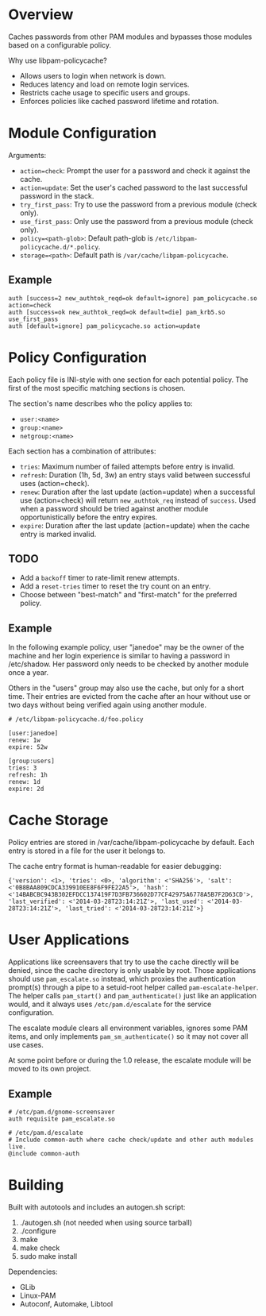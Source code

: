 # Overview

Caches passwords from other PAM modules and bypasses those modules based on a
configurable policy.

Why use libpam-policycache?

* Allows users to login when network is down.
* Reduces latency and load on remote login services.
* Restricts cache usage to specific users and groups.
* Enforces policies like cached password lifetime and rotation.


# Module Configuration

Arguments:

* `action=check`: Prompt the user for a password and check it against the cache.
* `action=update`: Set the user's cached password to the last successful
  password in the stack.
* `try_first_pass`: Try to use the password from a previous module (check only).
* `use_first_pass`: Only use the password from a previous module (check only).
* `policy=<path-glob>`: Default path-glob is
  `/etc/libpam-policycache.d/*.policy`.
* `storage=<path>`: Default path is `/var/cache/libpam-policycache`.

## Example

```
auth [success=2 new_authtok_reqd=ok default=ignore] pam_policycache.so action=check
auth [success=ok new_authtok_reqd=ok default=die] pam_krb5.so use_first_pass
auth [default=ignore] pam_policycache.so action=update
```


# Policy Configuration

Each policy file is INI-style with one section for each potential policy. The
first of the most specific matching sections is chosen.


The section's name describes who the policy applies to:

* `user:<name>`
* `group:<name>`
* `netgroup:<name>`


Each section has a combination of attributes:

* `tries`: Maximum number of failed attempts before entry is invalid.
* `refresh`: Duration (1h, 5d, 3w) an entry stays valid between successful uses
  (action=check).
* `renew`: Duration after the last update (action=update) when a successful use
  (action=check) will return `new_authtok_req` instead of `success`. Used when
  a password should be tried against another module opportunistically before the
  entry expires.
* `expire`: Duration after the last update (action=update) when the cache entry
  is marked invalid.

## TODO

* Add a `backoff` timer to rate-limit renew attempts.
* Add a `reset-tries` timer to reset the try count on an entry.
* Choose between "best-match" and "first-match" for the preferred policy.

## Example

In the following example policy, user "janedoe" may be the owner of the machine
and her login experience is similar to having a password in /etc/shadow. Her
password only needs to be checked by another module once a year.

Others in the "users" group may also use the cache, but only for a short time.
Their entries are evicted from the cache after an hour without use or two days
without being verified again using another module.

```
# /etc/libpam-policycache.d/foo.policy

[user:janedoe]
renew: 1w
expire: 52w

[group:users]
tries: 3
refresh: 1h
renew: 1d
expire: 2d
```


# Cache Storage

Policy entries are stored in /var/cache/libpam-policycache by default. Each
entry is stored in a file for the user it belongs to.

The cache entry format is human-readable for easier debugging:
```
{'version': <1>, 'tries': <0>, 'algorithm': <'SHA256'>, 'salt': <'0B8BAA809CDCA339910EE8F6F9FE22A5'>, 'hash': <'14BABCBC943B302EFDCC137419F7D3FB736602D77CF42975A6778A5B7F2D63CD'>, 'last_verified': <'2014-03-28T23:14:21Z'>, 'last_used': <'2014-03-28T23:14:21Z'>, 'last_tried': <'2014-03-28T23:14:21Z'>}
```


# User Applications

Applications like screensavers that try to use the cache directly will be
denied, since the cache directory is only usable by root. Those applications
should use `pam_escalate.so` instead, which proxies the authentication prompt(s)
through a pipe to a setuid-root helper called `pam-escalate-helper`. The helper
calls `pam_start()` and `pam_authenticate()` just like an application would, and
it always uses `/etc/pam.d/escalate` for the service configuration.

The escalate module clears all environment variables, ignores some PAM items,
and only implements `pam_sm_authenticate()` so it may not cover all use cases.

At some point before or during the 1.0 release, the escalate module will be
moved to its own project.

## Example

```
# /etc/pam.d/gnome-screensaver
auth requisite pam_escalate.so
```

```
# /etc/pam.d/escalate
# Include common-auth where cache check/update and other auth modules live.
@include common-auth
```


# Building

Built with autotools and includes an autogen.sh script:

1. ./autogen.sh (not needed when using source tarball)
2. ./configure
3. make
4. make check
5. sudo make install


Dependencies:

* GLib
* Linux-PAM
* Autoconf, Automake, Libtool
